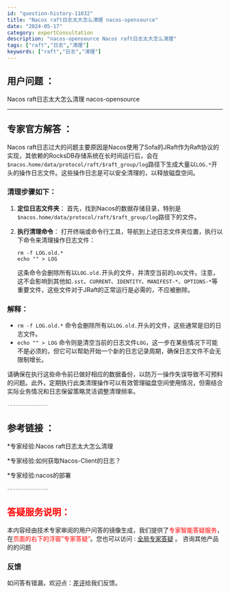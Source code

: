 ```yaml
---
id: "question-history-11032"
title: "Nacos raft日志太大怎么清理 nacos-opensource"
date: "2024-05-17"
category: expertConsultation
description: "nacos-opensource Nacos raft日志太大怎么清理"
tags: ["raft","日志","清理"]
keywords: ["raft","日志","清理"]
---
```


## 用户问题 ： 
 Nacos raft日志太大怎么清理 nacos-opensource 

---------------
## 专家官方解答 ：

Nacos raft日志过大的问题主要原因是Nacos使用了Sofa的JRaft作为Raft协议的实现，其依赖的RocksDB存储系统在长时间运行后，会在`$nacos.home/data/protocol/raft/$raft_group/log`路径下生成大量以`LOG.*`开头的操作日志文件。这些操作日志是可以安全清理的，以释放磁盘空间。

### 清理步骤如下：

1. **定位日志文件夹**：
   首先，找到Nacos的数据存储目录，特别是`$nacos.home/data/protocol/raft/$raft_group/log`路径下的文件。

2. **执行清理命令**：
   打开终端或命令行工具，导航到上述日志文件夹位置，执行以下命令来清理操作日志文件：
   ```shell
   rm -f LOG.old.*
   echo "" > LOG
   ```
   这条命令会删除所有以`LOG.old.`开头的文件，并清空当前的`LOG`文件。注意，这不会影响到其他如`.sst`、`CURRENT`、`IDENTITY`、`MANIFEST-*`、`OPTIONS-*`等重要文件，这些文件对于JRaft的正常运行是必需的，不应被删除。

### 解释：

- `rm -f LOG.old.*` 命令会删除所有以`LOG.old.`开头的文件，这些通常是旧的日志文件。
- `echo "" > LOG` 命令则是清空当前的日志文件`LOG`，这一步在某些情况下可能不是必须的，但它可以帮助开始一个新的日志记录周期，确保日志文件不会无限制增长。

请确保在执行这些命令前已做好相应的数据备份，以防万一操作失误导致不可预料的问题。此外，定期执行此类清理操作可以有效管理磁盘空间使用情况，但需结合实际业务情况和日志保留策略灵活调整清理频率。


<font color="#949494">---------------</font> 


## 参考链接 ：

*专家经验:Nacos raft日志太大怎么清理 
 
 *专家经验:如何获取Nacos-Client的日志？ 
 
 *专家经验:nacos的部署 


 <font color="#949494">---------------</font> 
 


## <font color="#FF0000">答疑服务说明：</font> 

本内容经由技术专家审阅的用户问答的镜像生成，我们提供了<font color="#FF0000">专家智能答疑服务</font>，在<font color="#FF0000">页面的右下的浮窗”专家答疑“</font>。您也可以访问 : [全局专家答疑](https://opensource.alibaba.com/chatBot) 。 咨询其他产品的的问题

### 反馈
如问答有错漏，欢迎点：[差评](https://ai.nacos.io/user/feedbackByEnhancerGradePOJOID?enhancerGradePOJOId=13721)给我们反馈。

